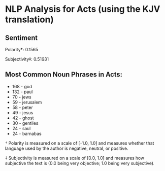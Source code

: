 # NLP Analysis for Acts (using the KJV translation)

## Sentiment

Polarity†: 0.1565

Subjectivity‡: 0.51631

## Most Common Noun Phrases in Acts:

 * 168	-  god
 * 132	-  paul
 * 70	-  jews
 * 59	-  jerusalem
 * 58	-  peter
 * 49	-  jesus
 * 42	-  ghost
 * 30	-  gentiles
 * 24	-  saul
 * 24	-  barnabas


† Polarity is measured on a scale of [-1.0, 1.0] and measures whether that language used by the author is negative, neutral, or positive.

‡ Subjectivity is measured on a scale of [0.0, 1.0] and measures how subjective the text is (0.0 being very objective; 1.0 being very subjective).